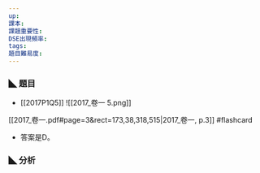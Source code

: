 ```yaml
---
up: 
課本: 
課題重要性: 
DSE出現頻率: 
tags: 
題目難易度:
---
```


### ◣ 題目
* [[2017P1Q5]]
 ![[2017_卷一 5.png]]

[[2017_卷一.pdf#page=3&rect=173,38,318,515|2017_卷一, p.3]] #flashcard
* 答案是D。
### ◣ 分析

